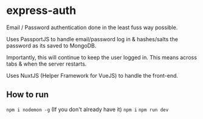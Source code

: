 # express-auth

Email / Password authentication done in the least fuss way possible.

Uses PassportJS to handle email/password log in & hashes/salts the password as its saved to MongoDB.

Importantly, this will continue to keep the user logged in. This means across tabs & when the server restarts.

Uses NuxtJS (Helper Framework for VueJS) to handle the front-end.

## How to run
`npm i nodemon -g` (If you don't already have it)
`npm i`
`npm run dev`
